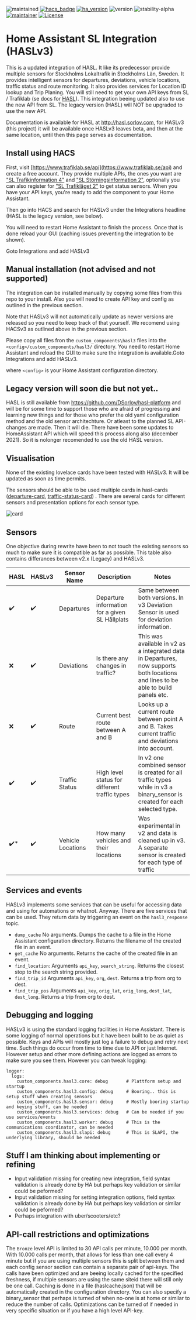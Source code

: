 ![maintained](https://img.shields.io/maintenance/yes/2022.svg)
[![hacs_badge](https://img.shields.io/badge/hacs-default-green.svg)](https://github.com/custom-components/hacs)
[![ha_version](https://img.shields.io/badge/home%20assistant-2021.12%2B-green.svg)](https://www.home-assistant.io)
![version](https://img.shields.io/badge/version-3.0.0_beta.4-lightgrey.svg)
![stability-alpha](https://img.shields.io/badge/stability-beta-lightgrey.svg)
[![maintainer](https://img.shields.io/badge/maintainer-dsorlov-blue.svg)](https://github.com/DSorlov)
[![License](https://img.shields.io/badge/License-Apache%202.0-blue.svg)](https://opensource.org/licenses/Apache-2.0)

Home Assistant SL Integration (HASLv3)
======================================

This is a updated integration of HASL. It like its predecessor provide multiple sensors for Stockholms Lokaltrafik in Stockholms Län, Sweden. It provides intelligent sensors for departures, deviations, vehicle locations, traffic status and route monitoring. It also provides services for Location ID lookup and Trip Planing. You will still need to get your own API keys from SL / Trafiklab (se docs for [HASL](https://hasl.sorlov.com)). This integration beeing updated also to use the new API from SL. The legacy version (HASL) will NOT be upgraded to use the new API.

Documentation is available for HASL at http://hasl.sorlov.com, for HASLv3 (this project) it will be available once HASLv3 leaves beta, and then at the same location, until then this page serves as documentation.

## Install using HACS

First, visit [https://www.trafiklab.se/api](https://www.trafiklab.se/api) and create a free account. They provide multiple APIs, the ones you want are ["SL Trafikinformation 4"](https://www.trafiklab.se/api/sl-realtidsinformation-4) and ["SL Störningsinformation 2"](https://www.trafiklab.se/api/sl-storningsinformation-2), optionally you can also register for ["SL Trafikläget 2"](https://www.trafiklab.se/api/sl-trafiklaget-2) to get status sensors. When you have your API keys, you're ready to add the component to your Home Assistant.

Then go into HACS and search for HASLv3 under the Integrations headline (HASL is the legacy version, see below).

You will need to restart Home Assistant to finish the process. Once that is done reload your GUI (caching issues preventing the integration to be shown).

Goto Integrations and add HASLv3

## Manual installation (not advised and not supported)

The integration can be installed manually by copying some files from this repo to your install. Also you will need to create API key and config as outlined in the previous section. 

Note that HASLv3 will not automatically update as newer versions are released so you need to keep track of that yourself. We recomend using HACSv3 as outlined above in the previous section.

Please copy all files fron the `custom_components\hasl3` files into the `<config>/custom_components/hasl3/` directory. You need to restart Home Assistant and reload the GUI to make sure the integration is available.Goto Integrations and add HASLv3.

where `<config>` is your Home Assistant configuration directory.

## Legacy version will soon die but not yet..

HASL is still available from https://github.com/DSorlov/hasl-platform and will be for some time to support those who are afraid of progressing and learning new things and for those who prefer the old yaml configuration method and the old sensor architechture. Or atleast to the planned SL API-changes are made. Then it will die. There have been some updates to HomeAssistant API which will speed this process along also (december 2021). So it is nolonger recomended to use the old HASL version.

## Visualisation

None of the existing lovelace cards have been tested with HASLv3. It will be updated as soon as time permits.

The sensors should be able to be used multiple cards in hasl-cards ([departure-card](https://github.com/hasl-platform/lovelace-hasl-departure-card), [traffic-status-card](https://github.com/hasl-platform/lovelace-hasl-traffic-status-card)) . There are several cards for different sensors and presentation options for each sensor type.

![card](https://user-images.githubusercontent.com/8133650/56198334-0a150f00-603b-11e9-9e93-92be212d7f7b.PNG)

## Sensors

One objective during rewrite have been to not touch the existing sensors so much to make sure it is compatible as far as possible. This table also contains differances between v2.x (Legacy) and HASLv3.

| HASL | HASLv3 | Sensor Name | Description | Notes |
| -- | -- | -- | -- | -- |
| :heavy_check_mark: | :heavy_check_mark: | Departures | Departure information for a given SL Hållplats | Same between both versions. In v3 Deviation Sensor is used for deviation information. |
| :x: | :heavy_check_mark: | Deviations | Is there any changes in traffic?  | This was available in v2 as a integrated data in Departures, now supports both locations and lines to be able to build panels etc. |
| :x: | :heavy_check_mark: | Route | Current best route between A and B | Looks up a current route between point A and B. Takes current traffic and deviations into account. |
| :heavy_check_mark: | :heavy_check_mark: | Traffic Status | High level status for different traffic types | In v2 one combined sensor is created for all traffic types while in v3 a binary_sensor is created for each selected type. |
| :heavy_check_mark:* | :heavy_check_mark: | Vehicle Locations | How many vehicles and their locations | Was experimental in v2 and data is cleaned up in v3. A separate sensor is created for each type of traffic |

## Services and events

HASLv3 implements some services that can be useful for accessing data and using for automations or whatnot. Anyway. There are five services that can be used. They return data by triggering an event on the `hasl3_response` topic.

- `dump_cache` No arguments. Dumps the cache to a file in the Home Assistant configuration directory. Returns the filename of the created file in an event.
- `get_cache` No arguments. Returns the cache of the created file in an event.
- `find_location`: Arguments `api_key`, `search_string`. Returns the closest stop to the search string provided.
- `find_trip_id` Arguments `api_key`, `org`, `dest`. Returns a trip from org to dest.
- `find_trip_pos` Arguments `api_key`, `orig_lat`, `orig_long`, `dest_lat`, `dest_long`. Returns a trip from org to dest.

## Debugging and logging

HASLv3 is using the standard logging facilities in Home Assistant. There is some logging of normal operations but it have been built to be as quiet as possible. Keys and APIs will mostly just log a failure to debug and retry next time. Such things do occur from time to time due to API or just Internet. However setup and other more defining actions are logged as errors to make sure you see them. However you can tweak logging:

````
logger:
  logs:
    custom_components.hasl3.core: debug       # Plattform setup and startup
    custom_components.hasl3.config: debug     # Booring.. this is setup stuff when creating sensors
    custom_components.hasl3.sensor: debug     # Mostly booring startup and keying stuff, can be needed
    custom_components.hasl3.services: debug   # Can be needed if you use services/events
    custom_components.hasl3.worker: debug     # This is the communications coordinator, can be needed
    custom_components.hasl3.slapi: debug      # This is SLAPI, the underlying library, should be needed
````

## Stuff I am thinking about implementing or refining

- Input validation missing for creating new integration, field syntax validation is already done by HA but perhaps key validation or similar could be peformed?
- Input validation missing for setting integration options, field syntax validation is already done by HA but perhaps key validation or similar could be peformed?
- Perhaps integration with uber/scooters/etc? 

## API-call restrictions and optimizations

The `Bronze` level API is limited to 30 API calls per minute, 10.000 per month. With 10.000 calls per month, that allows for less than one call every 4 minute but if you are using multiple sensors this is split between them and each config sensor section can contain a separate pair of api-keys.
The calls have been optimized and are beeing locally cached for the specified freshness, if multiple sensors are using the same siteid there will still only be one call. Caching is done in a file (haslcache.json) that will be automatically created in the configuration directory.
You can also specify a binary_sensor that perhaps is turned of when no-one is at home or similar to reduce the number of calls. Optimizations can be turned of if needed in very specific situation or if you have a high level API-key.
